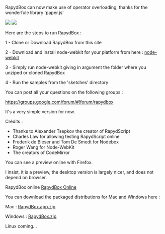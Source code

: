 RapydBox can now make use of operator overloading, thanks for the wonderfule library 'paper.js'

<img src="https://salvatore.pythonanywhere.com/RapydBox/static/images/vector.jpg" />

<img src="https://salvatore.pythonanywhere.com/RapydBox/static/images/sombrero.jpg" />

Here are the steps to run RapydBox :

1 - Clone or Download RapydBox from this site

2 - Download and install node-webkit for your platform from here : <a href="https://github.com/rogerwang/node-webkit">node-webkit</a>


3 - Simply run node-webkit giving in argument the folder where you unziped or cloned RapydBox

4 - Run the samples from the 'sketches' directory

You can post all your questions on the following groups :

https://groups.google.com/forum/#!forum/rapydbox

It's a very simple version for now.

Crédits : 

 - Thanks to Alexander Tsepkov the creator of RapydScript
 - Charles Law for allowing testing RapydScript online
 - Frederik de Bleser and Tom De Smedt for Nodebox
 - Roger Wang for Node-WebKit
 - The creators of CodeMirror
 
 
You can see a preview online with Firefox.

I insist, it is a preview, the desktop version is largely  nicer, and does not depend
on browser.

RapydBox online <a href="http://salvatore.pythonanywhere.com/RapydBox/editor">RapydBox Online</a>

You can download the packaged distributions for Mac and Windows here  :

Mac : <a href="https://drive.google.com/uc?id=0BzbBLihGGNVWcVZ3cDI5aV95T0k&export=download">RapydBox.app.zip</a>

Windows : <a href="https://drive.google.com/uc?id=0BzbBLihGGNVWN3VMVkhRMlZnWTg&export=download">RapydBox.zip</a>

Linux coming...
